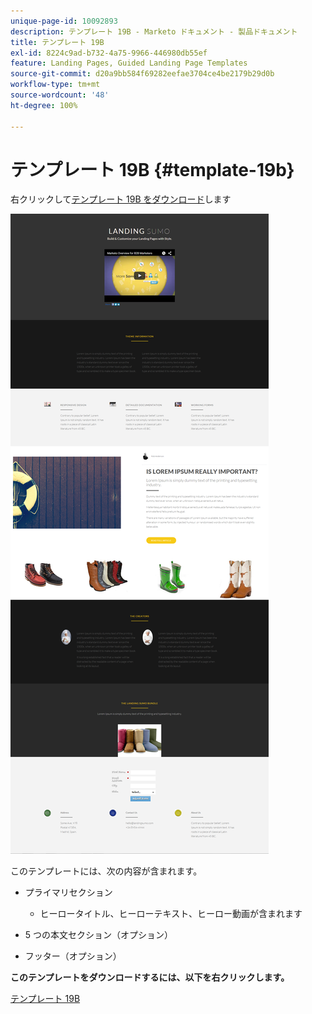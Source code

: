 ```yaml
---
unique-page-id: 10092893
description: テンプレート 19B - Marketo ドキュメント - 製品ドキュメント
title: テンプレート 19B
exl-id: 8224c9ad-b732-4a75-9966-446980db55ef
feature: Landing Pages, Guided Landing Page Templates
source-git-commit: d20a9bb584f69282eefae3704ce4be2179b29d0b
workflow-type: tm+mt
source-wordcount: '48'
ht-degree: 100%

---
```


# テンプレート 19B {#template-19b}

右クリックして[テンプレート 19B をダウンロード](https://experienceleague.adobe.com/landing/marketo/lp-templates/template-19b.html)します

![](assets/image2015-9-16-16-3a49-3a50.png)

このテンプレートには、次の内容が含まれます。

* プライマリセクション

   * ヒーロータイトル、ヒーローテキスト、ヒーロー動画が含まれます

* 5 つの本文セクション（オプション）
* フッター（オプション）

**このテンプレートをダウンロードするには、以下を右クリックします。**

[テンプレート 19B](https://experienceleague.adobe.com/landing/marketo/lp-templates/template-19b.html)
